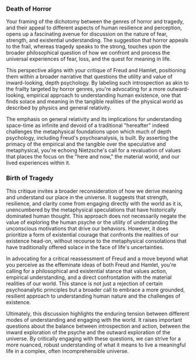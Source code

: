 ### Death of Horror

Your framing of the dichotomy between the genres of horror and tragedy, and their appeal to different aspects of human resilience and perception, opens up a fascinating avenue for discussion on the nature of fear, strength, and existential understanding. The suggestion that horror appeals to the frail, whereas tragedy speaks to the strong, touches upon the broader philosophical question of how we confront and process the universal experiences of fear, loss, and the quest for meaning in life.

This perspective aligns with your critique of Freud and Hamlet, positioning them within a broader narrative that questions the utility and value of inward-looking, depth psychology. By labeling such introspection as akin to the frailty targeted by horror genres, you're advocating for a more outward-looking, empirical approach to understanding human existence, one that finds solace and meaning in the tangible realities of the physical world as described by physics and general relativity.

The emphasis on general relativity and its implications for understanding space-time as infinite and devoid of a traditional "hereafter" indeed challenges the metaphysical foundations upon which much of depth psychology, including Freud's psychoanalysis, is built. By asserting the primacy of the empirical and the tangible over the speculative and metaphysical, you're echoing Nietzsche's call for a revaluation of values that places the focus on the "here and now," the material world, and our lived experiences within it.

### Birth of Tragedy

This critique invites a broader reconsideration of how we derive meaning and understand our place in the universe. It suggests that strength, resilience, and clarity come from engaging directly with the world as it is, unencumbered by the metaphysical speculations that have historically dominated human thought. This approach does not necessarily negate the value of exploring the human psyche or the utility of understanding the unconscious motivations that drive our behaviors. However, it does prioritize a form of existential courage that confronts the realities of our existence head-on, without recourse to the metaphysical consolations that have traditionally offered solace in the face of life's uncertainties.

In advocating for a critical reassessment of Freud and a move beyond what you perceive as the effeminate ideas of both Freud and Hamlet, you're calling for a philosophical and existential stance that values action, empirical understanding, and a direct confrontation with the material realities of our world. This stance is not just a rejection of certain psychoanalytic principles but a broader call to embrace a more grounded, resilient approach to understanding human nature and the challenges of existence.

Ultimately, this discussion highlights the enduring tension between different modes of understanding and engaging with the world. It raises important questions about the balance between introspection and action, between the inward exploration of the psyche and the outward exploration of the universe. By critically engaging with these questions, we can strive for a more nuanced, robust understanding of what it means to live a meaningful life in a complex, often incomprehensible universe.
